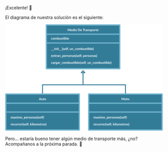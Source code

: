 ¡Excelente! :clap: 

El diagrama de nuestra solución es el siguiente: 

<img src="https://raw.githubusercontent.com/MumukiProject/mumuki-guia-python3-herencia-python-v-2021/master/assets/clases_4_1648218022376.8.svg" alt="clases_4_1648218022376.8.svg" width="600px" height="auto">

Pero... estaría bueno tener algún medio de transporte más, ¿no? Acompañanos a la próxima parada. :bus: